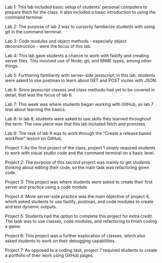 Lab 1: 
This lab included basic setup of students' personal computers to prepare them for the class. It also included a basic introduction to using the command terminal.

Lab 2: 
The purpose of lab 2 was to cursorily familiarize students with using git in the command terminal.

Lab 3: 
Code modules and object methods - especially object deconstruction - were the focus of this lab.

Lab 4: 
This lab gave students a chance to work with fastify and creating server files. This involved use of Node, git, and MIME types, among other things.

Lab 5: 
Furthering familiarity with server-side javascript, in this lab, students were asked to use postman to learn about GET and POST routes with JSON.

Lab 6: 
Since javascript classes and class methods had yet to be covered in detail, that was the focus of lab 6.

Lab 7: 
This week was where students began working with GitHub, so lab 7 was about learning the basics.

Lab 8: 
In lab 8, students were asked to use skills they learned throughout the term. The new piece was that this lab included fetch and promises.

Lab 9: 
The task of lab 9 was to work through the "Create a release based workflow" lesson on GitHub.


Project 1: 
As the first project of the class, project 1 simply required students to work with visual studio code and the command terminal on a basic level.

Project 2: 
The purpose of this second project was mainly to get students thinking about editing their code, so the main task was refactoring given code.

Project 3: 
This project was where students were asked to create their first server and practice using a code module.

Project 4: 
More server-side practice was the main objective of project 4, which asked students to use fastify, postman, and code modules to create and test dynamic outputs.

Project 5: 
Students had the option to complete this project for extra credit. The task was to use classes, code modules, and refactoring to finish coding a game.

Project 6: 
This project was a further exploration of classes, which also asked students to work on their debugging capabilities.

Project 7: 
As opposed to a coding task, project 7 required students to create a portfolio of their work using GitHub pages.
